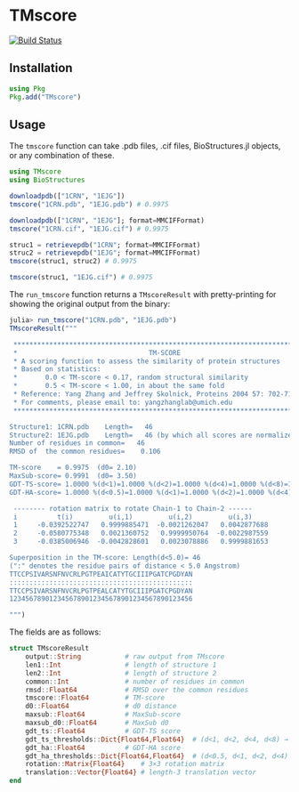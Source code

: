 # TMscore

[![Build Status](https://github.com/MurrellGroup/TMscore.jl/actions/workflows/CI.yml/badge.svg?branch=main)](https://github.com/MurrellGroup/TMscore.jl/actions/workflows/CI.yml?query=branch%3Amain)

## Installation

```julia
using Pkg
Pkg.add("TMscore")
```

## Usage

The `tmscore` function can take .pdb files, .cif files, BioStructures.jl objects, or any combination of these.

```julia
using TMscore
using BioStructures

downloadpdb(["1CRN", "1EJG"])
tmscore("1CRN.pdb", "1EJG.pdb") # 0.9975

downloadpdb(["1CRN", "1EJG"]; format=MMCIFFormat)
tmscore("1CRN.cif", "1EJG.cif") # 0.9975

struc1 = retrievepdb("1CRN"; format=MMCIFFormat)
struc2 = retrievepdb("1EJG"; format=MMCIFFormat)
tmscore(struc1, struc2) # 0.9975

tmscore(struc1, "1EJG.cif") # 0.9975
```

The `run_tmscore` function returns a `TMscoreResult` with pretty-printing for showing the original output from the binary:

```julia
julia> run_tmscore("1CRN.pdb", "1EJG.pdb")
TMscoreResult("""

 *************************************************************************
 *                                 TM-SCORE                              *
 * A scoring function to assess the similarity of protein structures     *
 * Based on statistics:                                                  *
 *       0.0 < TM-score < 0.17, random structural similarity             *
 *       0.5 < TM-score < 1.00, in about the same fold                   *
 * Reference: Yang Zhang and Jeffrey Skolnick, Proteins 2004 57: 702-710 *
 * For comments, please email to: yangzhanglab@umich.edu                 *
 *************************************************************************

Structure1: 1CRN.pdb    Length=   46
Structure2: 1EJG.pdb    Length=   46 (by which all scores are normalized)
Number of residues in common=   46
RMSD of  the common residues=    0.106

TM-score    = 0.9975  (d0= 2.10)
MaxSub-score= 0.9991  (d0= 3.50)
GDT-TS-score= 1.0000 %(d<1)=1.0000 %(d<2)=1.0000 %(d<4)=1.0000 %(d<8)=1.0000
GDT-HA-score= 1.0000 %(d<0.5)=1.0000 %(d<1)=1.0000 %(d<2)=1.0000 %(d<4)=1.0000

 -------- rotation matrix to rotate Chain-1 to Chain-2 ------
 i          t(i)         u(i,1)         u(i,2)         u(i,3)
 1     -0.0392522747   0.9999885471  -0.0021262047   0.0042877688
 2     -0.0580775348   0.0021360752   0.9999950764  -0.0022987559
 3     -0.0385006946  -0.0042828601   0.0023078886   0.9999881653

Superposition in the TM-score: Length(d<5.0)= 46
(":" denotes the residue pairs of distance < 5.0 Angstrom)
TTCCPSIVARSNFNVCRLPGTPEAICATYTGCIIIPGATCPGDYAN
::::::::::::::::::::::::::::::::::::::::::::::
TTCCPSIVARSNFNVCRLPGTPEALCATYTGCIIIPGATCPGDYAN
1234567890123456789012345678901234567890123456

""")
```

The fields are as follows:

```julia
struct TMscoreResult
    output::String           # raw output from TMscore
    len1::Int                # length of structure 1
    len2::Int                # length of structure 2
    common::Int              # number of residues in common
    rmsd::Float64            # RMSD over the common residues
    tmscore::Float64         # TM‐score
    d0::Float64              # d0 distance
    maxsub::Float64          # MaxSub‐score
    maxsub_d0::Float64       # MaxSub d0
    gdt_ts::Float64          # GDT‐TS score
    gdt_ts_thresholds::Dict{Float64,Float64}  # (d<1, d<2, d<4, d<8) → value
    gdt_ha::Float64          # GDT‐HA score
    gdt_ha_thresholds::Dict{Float64,Float64}  # (d<0.5, d<1, d<2, d<4) → value
    rotation::Matrix{Float64}    # 3×3 rotation matrix
    translation::Vector{Float64} # length‐3 translation vector
end
```
